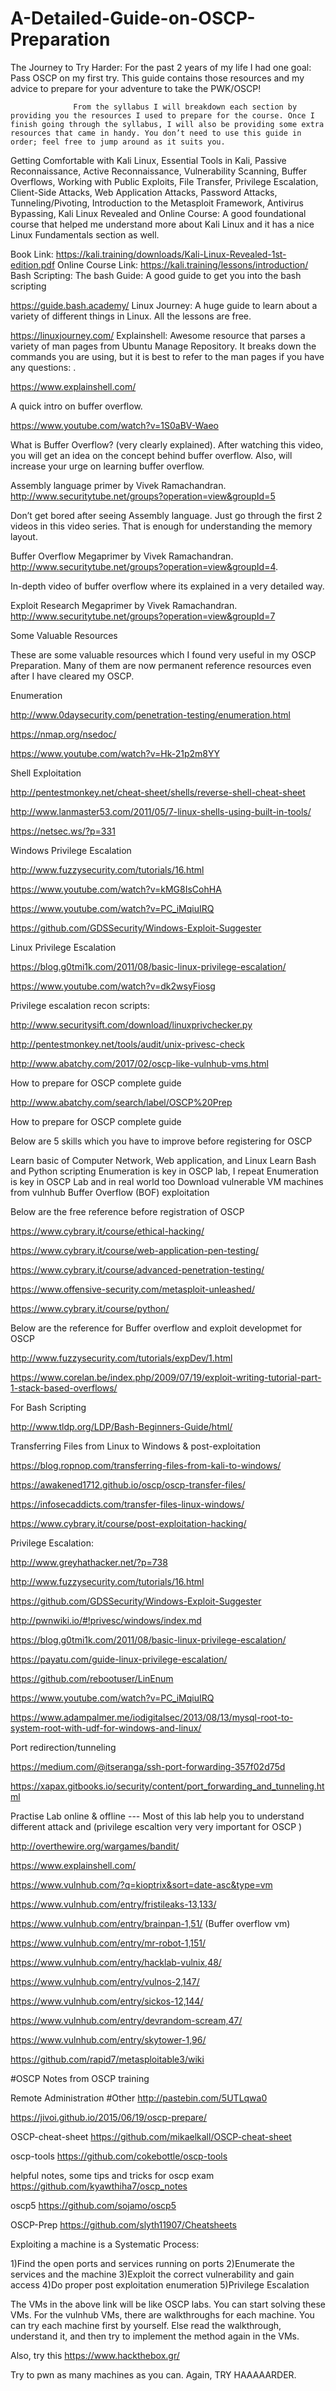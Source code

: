 # A-Detailed-Guide-on-OSCP-Preparation
The Journey to Try Harder: 
                  For the past 2 years of my life I had one goal: Pass OSCP on my first try. This guide contains those resources and my advice to prepare for your adventure to take the PWK/OSCP!
                  
                  From the syllabus I will breakdown each section by providing you the resources I used to prepare for the course. Once I finish going through the syllabus, I will also be providing some extra resources that came in handy. You don’t need to use this guide in order; feel free to jump around as it suits you.

Getting Comfortable with Kali Linux,
Essential Tools in Kali,
Passive Reconnaissance,
Active Reconnaissance,
Vulnerability Scanning,
Buffer Overflows,
Working with Public Exploits,
File Transfer,
Privilege Escalation,
Client-Side Attacks,
Web Application Attacks,
Password Attacks,
Tunneling/Pivoting,
Introduction to the Metasploit Framework,
Antivirus Bypassing,
               Kali Linux Revealed and Online Course: A good foundational course that helped me understand more about Kali Linux and it has a nice Linux Fundamentals section as well.

Book Link: https://kali.training/downloads/Kali-Linux-Revealed-1st-edition.pdf
Online Course Link: https://kali.training/lessons/introduction/
Bash Scripting: The bash Guide: A good guide to get you into the bash scripting

https://guide.bash.academy/
Linux Journey: A huge guide to learn about a variety of different things in Linux. All the lessons are free.

https://linuxjourney.com/
Explainshell: Awesome resource that parses a variety of man pages from Ubuntu Manage Repository. It breaks down the commands you are using, but it is best to refer to the man pages if you have any questions: .

https://www.explainshell.com/

 A quick intro on buffer overflow.

https://www.youtube.com/watch?v=1S0aBV-Waeo

What is Buffer Overflow?  (very clearly explained). After watching this video, you will get an idea on the concept behind buffer overflow. Also, will increase your urge on learning buffer overflow.

 Assembly language primer by Vivek Ramachandran. http://www.securitytube.net/groups?operation=view&groupId=5

Don’t get bored after seeing Assembly language. Just go through the first 2 videos in this video series. That is enough for understanding the memory layout.

 Buffer Overflow Megaprimer by Vivek Ramachandran. http://www.securitytube.net/groups?operation=view&groupId=4.

In-depth video of buffer overflow where its explained in a very detailed way.

Exploit Research Megaprimer by Vivek Ramachandran. http://www.securitytube.net/groups?operation=view&groupId=7

Some Valuable Resources           

These are some valuable resources which I found very useful in my OSCP Preparation. Many of them are now permanent reference resources even after I have cleared my OSCP.

Enumeration

http://www.0daysecurity.com/penetration-testing/enumeration.html

https://nmap.org/nsedoc/

https://www.youtube.com/watch?v=Hk-21p2m8YY

Shell Exploitation

http://pentestmonkey.net/cheat-sheet/shells/reverse-shell-cheat-sheet

http://www.lanmaster53.com/2011/05/7-linux-shells-using-built-in-tools/          

https://netsec.ws/?p=331

Windows Privilege Escalation

http://www.fuzzysecurity.com/tutorials/16.html

https://www.youtube.com/watch?v=kMG8IsCohHA

https://www.youtube.com/watch?v=PC_iMqiuIRQ

https://github.com/GDSSecurity/Windows-Exploit-Suggester     

Linux Privilege Escalation

https://blog.g0tmi1k.com/2011/08/basic-linux-privilege-escalation/

https://www.youtube.com/watch?v=dk2wsyFiosg

Privilege escalation recon scripts:

http://www.securitysift.com/download/linuxprivchecker.py

http://pentestmonkey.net/tools/audit/unix-privesc-check

http://www.abatchy.com/2017/02/oscp-like-vulnhub-vms.html

How to prepare for OSCP complete guide

http://www.abatchy.com/search/label/OSCP%20Prep

How to prepare for OSCP complete guide

Below are 5 skills which you have to improve before registering for OSCP

Learn basic of Computer Network, Web application, and Linux Learn Bash and Python scripting Enumeration is key in OSCP lab, I repeat Enumeration is key in OSCP Lab and in real world too Download vulnerable VM machines from vulnhub Buffer Overflow (BOF) exploitation

Below are the free reference before registration of OSCP

https://www.cybrary.it/course/ethical-hacking/

https://www.cybrary.it/course/web-application-pen-testing/

https://www.cybrary.it/course/advanced-penetration-testing/

https://www.offensive-security.com/metasploit-unleashed/

https://www.cybrary.it/course/python/

Below are the reference for Buffer overflow and exploit developmet for OSCP

http://www.fuzzysecurity.com/tutorials/expDev/1.html

https://www.corelan.be/index.php/2009/07/19/exploit-writing-tutorial-part-1-stack-based-overflows/

For Bash Scripting

http://www.tldp.org/LDP/Bash-Beginners-Guide/html/

Transferring Files from Linux to Windows & post-exploitation

https://blog.ropnop.com/transferring-files-from-kali-to-windows/

https://awakened1712.github.io/oscp/oscp-transfer-files/

https://infosecaddicts.com/transfer-files-linux-windows/

https://www.cybrary.it/course/post-exploitation-hacking/

Privilege Escalation:

http://www.greyhathacker.net/?p=738

http://www.fuzzysecurity.com/tutorials/16.html

https://github.com/GDSSecurity/Windows-Exploit-Suggester

http://pwnwiki.io/#!privesc/windows/index.md

https://blog.g0tmi1k.com/2011/08/basic-linux-privilege-escalation/

https://payatu.com/guide-linux-privilege-escalation/

https://github.com/rebootuser/LinEnum

https://www.youtube.com/watch?v=PC_iMqiuIRQ

https://www.adampalmer.me/iodigitalsec/2013/08/13/mysql-root-to-system-root-with-udf-for-windows-and-linux/

Port redirection/tunneling

https://medium.com/@itseranga/ssh-port-forwarding-357f02d75d

https://xapax.gitbooks.io/security/content/port_forwarding_and_tunneling.html

Practise Lab online & offline --- Most of this lab help you to understand different attack and (privilege escaltion very very important for OSCP )

http://overthewire.org/wargames/bandit/

https://www.explainshell.com/

https://www.vulnhub.com/?q=kioptrix&sort=date-asc&type=vm

https://www.vulnhub.com/entry/fristileaks-13,133/

https://www.vulnhub.com/entry/brainpan-1,51/ (Buffer overflow vm)

https://www.vulnhub.com/entry/mr-robot-1,151/

https://www.vulnhub.com/entry/hacklab-vulnix,48/

https://www.vulnhub.com/entry/vulnos-2,147/

https://www.vulnhub.com/entry/sickos-12,144/

https://www.vulnhub.com/entry/devrandom-scream,47/

https://www.vulnhub.com/entry/skytower-1,96/

https://github.com/rapid7/metasploitable3/wiki

#OSCP Notes from OSCP training

Remote Administration
#Other http://pastebin.com/5UTLqwa0

https://jivoi.github.io/2015/06/19/oscp-prepare/

OSCP-cheat-sheet https://github.com/mikaelkall/OSCP-cheat-sheet

oscp-tools https://github.com/cokebottle/oscp-tools

helpful notes, some tips and tricks for oscp exam https://github.com/kyawthiha7/oscp_notes

oscp5 https://github.com/sojamo/oscp5

OSCP-Prep https://github.com/slyth11907/Cheatsheets

Exploiting a machine is a Systematic Process:

1)Find the open ports and services running on ports
2)Enumerate the services and the machine
3)Exploit the correct vulnerability and gain access
4)Do proper post exploitation enumeration
5)Privilege Escalation

The VMs in the above link will be like OSCP labs. You can start solving these VMs. For the vulnhub VMs, there are walkthroughs for each machine. You can try each machine first by yourself. Else read the walkthrough, understand it, and then try to implement the method again in the VMs.

Also, try this https://www.hackthebox.gr/


Try to pwn as many machines as you can. Again, TRY HAAAAARDER.
